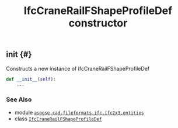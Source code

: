 ﻿---
title: IfcCraneRailFShapeProfileDef constructor
second_title: Aspose.CAD for Python via .NET API References
description: 
type: docs
weight: 10
url: /python-net/aspose.cad.fileformats.ifc.ifc2x3.entities/ifccranerailfshapeprofiledef/__init__/
is_root: false
---

## __init__ {#}

Constructs a new instance of IfcCraneRailFShapeProfileDef



```python
def __init__(self):
    ...
```





### See Also
* module [`aspose.cad.fileformats.ifc.ifc2x3.entities`](../../)
* class [`IfcCraneRailFShapeProfileDef`](/cad/python-net/aspose.cad.fileformats.ifc.ifc2x3.entities/ifccranerailfshapeprofiledef)
